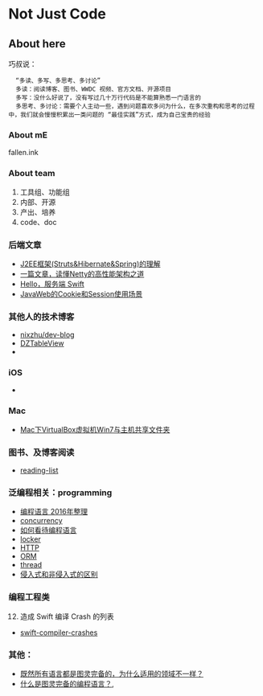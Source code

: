 # Not Just Code

## About here

巧叔说：

      “多读、多写、多思考、多讨论”
      多读：阅读博客、图书、WWDC 视频、官方文档、开源项目
      多写：没什么好说了，没有写过几十万行代码是不能算熟悉一门语言的
      多思考、多讨论：需要个人主动一些，遇到问题喜欢多问为什么，在多次重构和思考的过程中，我们就会慢慢积累出一类问题的 “最佳实践”方式，成为自己宝贵的经验

### About mE

fallen.ink

### About team

1. 工具组、功能组
2. 内部、开源
3. 产出、培养
4. code、doc

### 后端文章

  * [J2EE框架(Struts&Hibernate&Spring)的理解](https://github.com/BinaryArtists/not-just-code/blob/master/backend/j2ee.md)
  * [一篇文章，读懂Netty的高性能架构之道](https://github.com/BinaryArtists/not-just-code/blob/master/backend/netty.md)
  * [Hello，服务端 Swift](https://github.com/BinaryArtists/not-just-code/blob/master/backend/swift-demo.md)
  * [JavaWeb的Cookie和Session使用场景](https://github.com/BinaryArtists/not-just-code/blob/master/backend/JavaWeb%E7%9A%84Cookie%E5%92%8CSession%E4%BD%BF%E7%94%A8%E5%9C%BA%E6%99%AF.docx)

### 其他人的技术博客
  * [nixzhu/dev-blog](https://github.com/nixzhu/dev-blog/tree/db5dff60c667d4f0f3ffc0a7cf8b7aa8c1d89a85)
  * [DZTableView](https://github.com/yishuiliunian/DZTableView/tree/37236d7be600b9e146bddc49ee2f13e3090375ab)
  * []()

### iOS

  *

### Mac
  * [Mac下VirtualBox虚拟机Win7与主机共享文件夹](https://github.com/BinaryArtists/not-just-code/blob/master/mac/Mac%E4%B8%8BVirtualBox%E8%99%9A%E6%8B%9F%E6%9C%BAWin7%E4%B8%8E%E4%B8%BB%E6%9C%BA%E5%85%B1%E4%BA%AB%E6%96%87%E4%BB%B6%E5%A4%B9.md)

### 图书、及博客阅读

  * [reading-list](https://github.com/BinaryArtists/reading-list)

### 泛编程相关：programming

  * [编程语言 2016年整理](https://github.com/BinaryArtists/not-just-code/blob/master/programming/all-programming-language.md)
  * [concurrency](https://github.com/BinaryArtists/not-just-code/blob/master/programming/concurrency.md)
  * [如何看待编程语言](https://github.com/BinaryArtists/not-just-code/blob/master/programming/how-to-treat-programming-language.md)
  * [locker](https://github.com/BinaryArtists/not-just-code/blob/master/programming/locker.md)
  * [HTTP](https://github.com/BinaryArtists/not-just-code/blob/master/programming/network.http-staff.md)
  * [ORM](https://github.com/BinaryArtists/not-just-code/blob/master/programming/orm.md)
  * [thread](https://github.com/BinaryArtists/not-just-code/blob/master/programming/thread.md)
  * [侵入式和非侵入式的区别](https://github.com/BinaryArtists/not-just-code/blob/master/programming/%E4%BE%B5%E5%85%A5%E5%BC%8F%E5%92%8C%E9%9D%9E%E4%BE%B5%E5%85%A5%E5%BC%8F%E7%9A%84%E5%8C%BA%E5%88%AB.md)

### 编程工程类

12. 造成 Swift 编译 Crash 的列表
  * [swift-compiler-crashes](https://github.com/practicalswift/swift-compiler-crashes/tree/cfa24e7cd7d76483241b4da6b7ae25433e3dfab4)


### 其他：

* [既然所有语言都是图灵完备的，为什么适用的领域不一样？](http://www.zhihu.com/question/23457627)
* [什么是图灵完备的编程语言？](https://segmentfault.com/q/1010000000692654),
